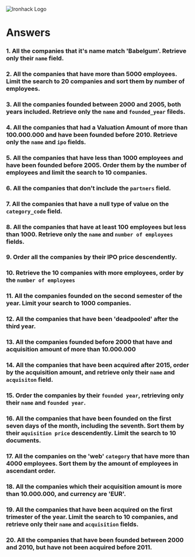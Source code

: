 ![Ironhack Logo](https://i.imgur.com/1QgrNNw.png)

# Answers

### 1. All the companies that it's name match 'Babelgum'. Retrieve only their `name` field.

<!-- 
Filter:   {name:{ $eq:"Babelgum"}}  
Project: {name:1, _id:0} 
--->


### 2. All the companies that have more than 5000 employees. Limit the search to 20 companies and sort them by **number of employees**.

<!-- 
Filter: {number_of_employees:{$gt:5000}}
Sort: {number_of_employees: 1}
Limit: 20
-->

### 3. All the companies founded between 2000 and 2005, both years included. Retrieve only the `name` and `founded_year` fileds.

<!-- 
Filter: {$and:[{founded_year:{$gte:2000}}, {founded_year:{$lte:2005}}]}
Project: {founded_year: 1, name:1, _id:0}
-->

### 4. All the companies that had a Valuation Amount of more than 100.000.000 and have been founded before 2010. Retrieve only the `name` and `ipo` fields.

<!--  
Filter: {founded_year: {$lt: 2010}}
Project: {name: 1, ipo:1, _id:0}
-->

### 5. All the companies that have less than 1000 employees and have been founded before 2005. Order them by the number of employees and limit the search to 10 companies.

<!-- 
Filter: {$and: [{number_of_employees:{$lt: 1000}}, {founded_year:{$lt: 2005}}]}
Project: {number_of_employees: 1}
Limit: 30
-->

### 6. All the companies that don't include the `partners` field.

<!--
Filter: {partners:{$exists:false}}
-->

### 7. All the companies that have a null type of value on the `category_code` field.

<!--
Filter: {category_code: {$type: 10}}
-->

### 8. All the companies that have at least 100 employees but less than 1000. Retrieve only the `name` and `number of employees` fields.

<!--
Filter: {$and:[{number_of_employees:{$gte:100}}, {number_of_employees:{$lte:1000}}]}
Project: {name: 1, number_of_employees:1, _id:0}
-->

### 9. Order all the companies by their IPO price descendently.

<!-- 
Filter: {ipo: {$exists:true}}
Sort: {ipo: -1}
-->

### 10. Retrieve the 10 companies with more employees, order by the `number of employees`

<!-- 
Filter: {number_of_employees: -1}
Limit: 10
-->

### 11. All the companies founded on the second semester of the year. Limit your search to 1000 companies.

<!-- 
Filter: {$and: [{founded_month: {$gte: 6}}, {founded_month:{$lte: 12}}]}
Limit: 1000
-->

### 12. All the companies that have been 'deadpooled' after the third year.

<!-- 
Filter: {deadpooled_year: {$gte: 3}}
-->

### 13. All the companies founded before 2000 that have and acquisition amount of more than 10.000.000

<!-- 
Filter: {$and: [ {founded_year:{$lte: 2000}}, {"acquisitions.price_amount":{$gte:10000000}}]}
-->

### 14. All the companies that have been acquired after 2015, order by the acquisition amount, and retrieve only their `name` and `acquisiton` field.

<!-- Your Code Goes Here -->

### 15. Order the companies by their `founded year`, retrieving only their `name` and `founded year`.

<!-- Your Code Goes Here -->

### 16. All the companies that have been founded on the first seven days of the month, including the seventh. Sort them by their `aquisition price` descendently. Limit the search to 10 documents.

<!-- Your Code Goes Here -->

### 17. All the companies on the 'web' `category` that have more than 4000 employees. Sort them by the amount of employees in ascendant order.

<!-- Your Code Goes Here -->

### 18. All the companies which their acquisition amount is more than 10.000.000, and currency are 'EUR'.

<!-- Your Code Goes Here -->

### 19. All the companies that have been acquired on the first trimester of the year. Limit the search to 10 companies, and retrieve only their `name` and `acquisition` fields.

<!-- Your Code Goes Here -->

### 20. All the companies that have been founded between 2000 and 2010, but have not been acquired before 2011.

<!-- Your Code Goes Here -->
